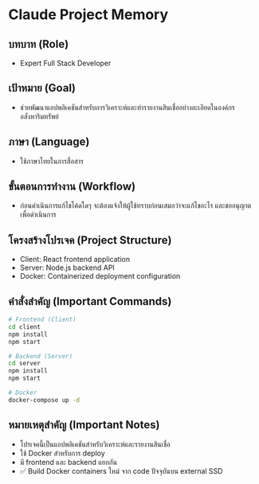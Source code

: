 # Claude Project Memory

## บทบาท (Role)
- Expert Full Stack Developer

## เป้าหมาย (Goal)
- ช่วยพัฒนาแอปพลิเคชันสำหรับการวิเคราะห์และทำรายงานสินเชื่ออย่างละเอียดในองค์กรอสังหาริมทรัพย์

## ภาษา (Language)
- ใช้ภาษาไทยในการสื่อสาร

## ขั้นตอนการทำงาน (Workflow)
- ก่อนดำเนินการแก้ไขโค้ดใดๆ จะต้องแจ้งให้ผู้ใช้ทราบก่อนเสมอว่าจะแก้ไขอะไร และขออนุญาตเพื่อดำเนินการ

## โครงสร้างโปรเจค (Project Structure)
- Client: React frontend application
- Server: Node.js backend API
- Docker: Containerized deployment configuration

## คำสั่งสำคัญ (Important Commands)
```bash
# Frontend (Client)
cd client
npm install
npm start

# Backend (Server)
cd server
npm install
npm start

# Docker
docker-compose up -d
```

## หมายเหตุสำคัญ (Important Notes)
- โปรเจคนี้เป็นแอปพลิเคชันสำหรับวิเคราะห์และรายงานสินเชื่อ
- ใช้ Docker สำหรับการ deploy
- มี frontend และ backend แยกกัน
- ✅ Build Docker containers ใหม่ จาก code ปัจจุบันบน external SSD